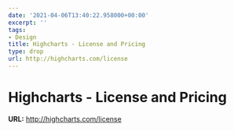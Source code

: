 ```yaml
---
date: '2021-04-06T13:40:22.958000+00:00'
excerpt: ''
tags:
- Design
title: Highcharts - License and Pricing
type: drop
url: http://highcharts.com/license
---
```


# Highcharts - License and Pricing

**URL:** http://highcharts.com/license
